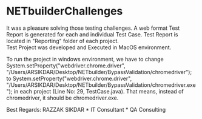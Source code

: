 # NETbuilderChallenges
It was a pleasure solving those testing challenges. 
A web format Test Report is generated for each and individual Test Case. 
Test Report is located in "Reporting" folder of each project.  
Test Project was developed and Executed in MacOS environment. 

To run the project in windows environment, we have to change
System.setProperty("webdriver.chrome.driver", "/Users/ARSIKDAR/Desktop/NETbuilder/BypassValidation/chromedriver"); to  System.setProperty("webdriver.chrome.driver", "/Users/ARSIKDAR/Desktop/NETbuilder/BypassValidation/chromedriver.exe"); in each project (Line No: 29, TestCase.java).
That means, instead of chromedriver, it should be chromedriver.exe. 

Best Regards:
RAZZAK SIKDAR *
IT Consultant *
QA Consulting
